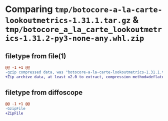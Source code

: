 # Comparing `tmp/botocore-a-la-carte-lookoutmetrics-1.31.1.tar.gz` & `tmp/botocore_a_la_carte_lookoutmetrics-1.31.2-py3-none-any.whl.zip`

## filetype from file(1)

```diff
@@ -1 +1 @@
-gzip compressed data, was "botocore-a-la-carte-lookoutmetrics-1.31.1.tar", last modified: Sat Jul  8 01:42:32 2023, max compression
+Zip archive data, at least v2.0 to extract, compression method=deflate
```

## filetype from diffoscope

```diff
@@ -1 +1 @@
-GzipFile
+ZipFile
```

